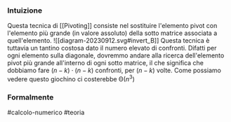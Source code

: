 ### Intuizione
Questa tecnica di [[Pivoting]] consiste nel sostituire l'elemento pivot con l'elemento più grande (in valore assoluto) della sotto matrice associata a quell'elemento. 
![[diagram-20230912.svg#invert_B]]
Questa tecnica è tuttavia un tantino costosa dato il numero elevato di confronti. 
Difatti per ogni elemento sulla diagonale, dovremmo andare alla ricerca dell'elemento pivot più grande all'interno di ogni sotto matrice, il che significa che dobbiamo fare $(n-k)\cdot  (n-k)$ confronti, per $(n-k)$ volte.
Come possiamo vedere questo giochino ci costerebbe $\mathcal{\Theta  }(n^{3})$ 

### Formalmente


#calcolo-numerico #teoria  